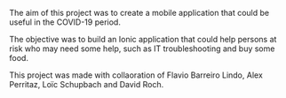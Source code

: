 The aim of this project was to create a mobile application that could be useful in the COVID-19 period.

The objective was to build an Ionic application that could help persons at risk who may need some help, such as IT troubleshooting and buy some food.

This project was made with collaoration of Flavio Barreiro Lindo, Alex Perritaz, Loïc Schupbach and David Roch.